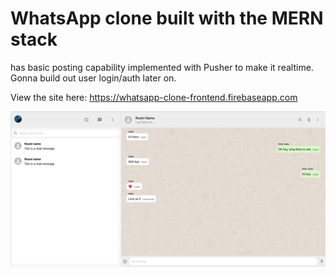 # WhatsApp clone built with the MERN stack
has basic posting capability implemented with Pusher to make it realtime. Gonna build out user login/auth later on.

View the site here: https://whatsapp-clone-frontend.firebaseapp.com




![Image of site](clone.jpg)
